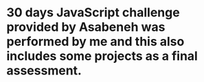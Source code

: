 # 30 days JavaScript challenge provided by Asabeneh was performed by me and this also includes some projects as a final assessment.
